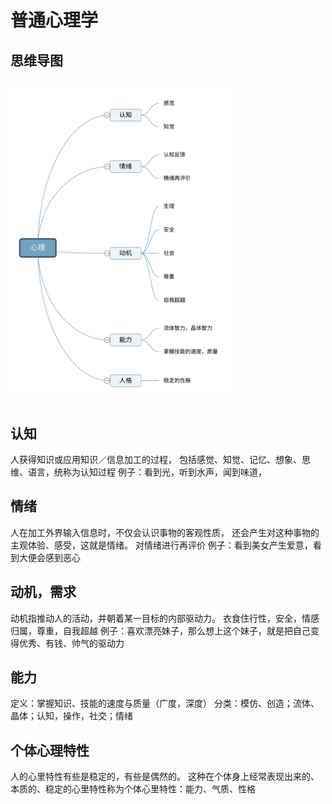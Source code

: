 # 普通心理学

## 思维导图
<img src="./img/ptxlx.svg" style="margin: 15px 0px;width: 70%;" align=center />

## 认知
人获得知识或应用知识／信息加工的过程， 包括感觉、知觉、记忆、想象、思维、语言，统称为认知过程
例子：看到光，听到水声，闻到味道，

## 情绪
人在加工外界输入信息时，不仅会认识事物的客观性质， 还会产生对这种事物的主观体验、感受，这就是情绪。 对情绪进行再评价
例子：看到美女产生爱意，看到大便会感到恶心

## 动机，需求
动机指推动人的活动，并朝着某一目标的内部驱动力。
衣食住行性，安全，情感归属，尊重，自我超越
例子：喜欢漂亮妹子，那么想上这个妹子，就是把自己变得优秀、有钱、帅气的驱动力


## 能力
定义：掌握知识、技能的速度与质量（广度，深度）
分类：模仿、创造；流体、晶体；认知，操作，社交；情绪


## 个体心理特性
人的心里特性有些是稳定的，有些是偶然的。
这种在个体身上经常表现出来的、本质的、稳定的心里特性称为个体心里特性：能力、气质、性格